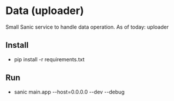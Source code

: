 # Data (uploader)

Small Sanic service to handle data operation.
As of today: uploader

## Install
- pip install -r requirements.txt

## Run
- sanic main.app --host=0.0.0.0 --dev --debug
